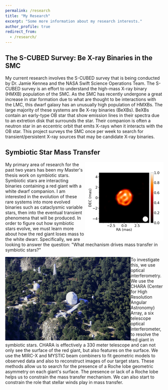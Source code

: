 ```yaml
---
permalink: /research
title: "My Research"
excerpt: "Some more information about my research interests."
author_profile: true
redirect_from: 
  - /research/
---
```


The S-CUBED Survey: Be X-ray Binaries in the SMC
-----

My current research involves the S-CUBED survey that is being conducted by Dr. Jamie Kennea and the NASA Swift Science Operations Team. The S-CUBED survey is an effort to understand the high-mass X-ray binary (HMXB) population of the SMC. As the SMC has recently undergone a great increase in star formation due to what are thought to be interactions with the LMC, this dwarf galaxy has an unusually high population of HMXBs. The large majority of these systems are Be X-ray binaries (BeXBs). BeXBs contain an early-type OB star that show emission lines in their spectra due to an extretion disk that surrounds the star. Their companion is often a neutron star in an eccentric orbit that emits X-rays when it interacts with the OB star. This project surveys the SMC once per week to search for transient/persistent X-ray sources that may be candidate X-ray binaries. 


Symbiotic Star Mass Transfer
-----

<img align="right" src="/images/stacked_SU_Lyn_p_10chain.png" alt="SU Lyn" width="250"/>
My primary area of research for the past two years has been my Master's thesis work on symbiotic stars. Symbiotic stars are interacting binaries containing a red giant with a white dwarf companion. I am interested in the evolution of these rare systems into more evolved binaries such as cataclysmic variable stars, then into the eventual transient phenomena that will be produced. In order to figure out how symbiotic stars evolve, we must learn more about how the red giant loses mass to the white dwarr. Specifically, we are looking to answer the question: "What mechanism drives mass transfer in symbiotic stars?"


<kbd> <img align="left" src="/images/aerial_Simison.jpg" alt="CHARA" width="400"/>
  
To investigate this, we use optical interferometry. We use the CHARA (Center for High Resolution Angular Astronomy) Array, a six telescope optical interferometer, to resolve the red giant in symbiotic stars. CHARA is effectively a 330 meter telescope and can not only see the surface of the red giant, but also features on the surface. We use the MIRC-X and MYSTIC beam combiners to fit geometric models to observed data and also to reconstruct images of our target stars. These methods allow us to search for the presence of a Roche lobe geometric asymmetry on each giant's surface. The presence or lack of a Roche lobe helps us to constrain the mass transfer mechanism. We can also start to constrain the role that stellar winds play in mass transfer.
